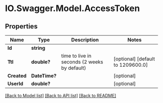 # IO.Swagger.Model.AccessToken
## Properties

Name | Type | Description | Notes
------------ | ------------- | ------------- | -------------
**Id** | **string** |  | 
**Ttl** | **double?** | time to live in seconds (2 weeks by default) | [optional] [default to 1209600.0]
**Created** | **DateTime?** |  | [optional] 
**UserId** | **double?** |  | [optional] 

[[Back to Model list]](../README.md#documentation-for-models) [[Back to API list]](../README.md#documentation-for-api-endpoints) [[Back to README]](../README.md)

